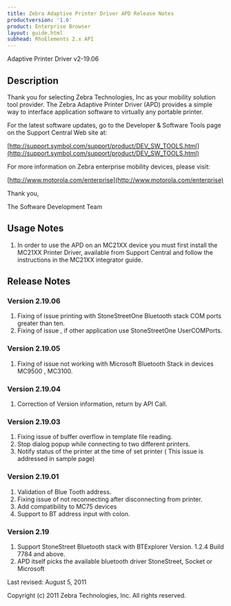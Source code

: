 ```yaml
---
title: Zebra Adaptive Printer Driver APD Release Notes
productversion: '1.6'
product: Enterprise Browser
layout: guide.html
subhead: RhoElements 2.x API
---
```


Adaptive Printer Driver v2-19.06

## Description

Thank you for selecting Zebra Technologies, Inc as your mobility solution tool provider.  The Zebra Adaptive Printer Driver (APD) provides a simple way to interface application software to virtually any portable printer. 

For the latest software updates, go to the Developer & Software Tools page on the Support Central Web site at:

[http://support.symbol.com/support/product/DEV_SW_TOOLS.html](http://support.symbol.com/support/product/DEV_SW_TOOLS.html)

For more information on Zebra enterprise mobility devices, please visit:

[http://www.motorola.com/enterprise](http://www.motorola.com/enterprise)

Thank you,

The Software Development Team

## Usage Notes

1. In order to use the APD on an MC21XX device you must first install the MC21XX Printer Driver, available from Support Central and follow the instructions in the MC21XX integrator guide.

## Release Notes

### Version 2.19.06

1. Fixing of issue printing with StoneStreetOne Bluetooth stack COM ports greater than ten.
2. Fixing of issue , if other application use StoneStreetOne UserCOMPorts.

### Version 2.19.05

1. Fixing of issue not working with Microsoft Bluetooth Stack in devices MC9500 , MC3100.

### Version 2.19.04

1. Correction of Version information, return by API Call.

### Version 2.19.03

1. Fixing issue of buffer overflow in template file reading.
2. Stop dialog popup while connecting to two different printers.
3. Notify status of the printer at the time of set printer ( This issue is addressed in sample page)

### Version 2.19.01

1. Validation of Blue Tooth address.
2. Fixing issue of not reconnecting after disconnecting from printer.
3. Add compatibility to MC75 devices
4. Support to BT address input with colon.

### Version 2.19

1. Support StoneStreet Bluetooth stack with BTExplorer Version. 1.2.4 Build 7784 and above.
2. APD itself picks the available bluetooth driver StoneStreet, Socket or Microsoft
 
Last revised:  August 5, 2011

Copyright (c) 2011 Zebra Technologies, Inc. All rights reserved.
 
 




